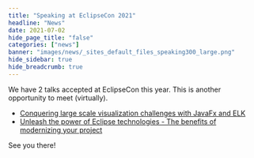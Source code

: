 ```yaml
---
title: "Speaking at EclipseCon 2021"
headline: "News"
date: 2021-07-02
hide_page_title: "false"
categories: ["news"]
banner: "images/news/_sites_default_files_speaking300_large.png"
hide_sidebar: true
hide_breadcrumb: true
---
```


We have 2 talks accepted at EclipseCon this year. This is another opportunity to meet (virtually).

<!--more-->


* [Conquering large scale visualization challenges with JavaFx and ELK](https://www.eclipsecon.org/2021/sessions/conquering-large-scale-visualization-challenges-javafx-and-elk)
* [Unleash the power of Eclipse technologies - The benefits of modernizing your project](https://www.eclipsecon.org/2021/sessions/unleash-power-eclipse-technologies-benefits-modernizing-your-project)

See you there!

